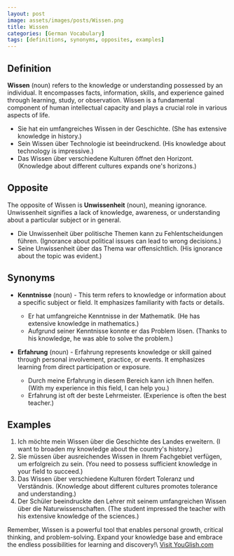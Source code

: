 ```yaml
---
layout: post
image: assets/images/posts/Wissen.png
title: Wissen
categories: [German Vocabulary]
tags: [definitions, synonyms, opposites, examples]
---
```


## Definition

**Wissen** (noun) refers to the knowledge or understanding possessed by an individual. It encompasses facts, information, skills, and experience gained through learning, study, or observation. Wissen is a fundamental component of human intellectual capacity and plays a crucial role in various aspects of life.

- Sie hat ein umfangreiches Wissen in der Geschichte. (She has extensive knowledge in history.)
- Sein Wissen über Technologie ist beeindruckend. (His knowledge about technology is impressive.)
- Das Wissen über verschiedene Kulturen öffnet den Horizont. (Knowledge about different cultures expands one's horizons.)

## Opposite

The opposite of Wissen is **Unwissenheit** (noun), meaning ignorance. Unwissenheit signifies a lack of knowledge, awareness, or understanding about a particular subject or in general.

- Die Unwissenheit über politische Themen kann zu Fehlentscheidungen führen. (Ignorance about political issues can lead to wrong decisions.)
- Seine Unwissenheit über das Thema war offensichtlich. (His ignorance about the topic was evident.)

## Synonyms

- **Kenntnisse** (noun) - This term refers to knowledge or information about a specific subject or field. It emphasizes familiarity with facts or details.

  - Er hat umfangreiche Kenntnisse in der Mathematik. (He has extensive knowledge in mathematics.)
  - Aufgrund seiner Kenntnisse konnte er das Problem lösen. (Thanks to his knowledge, he was able to solve the problem.)

- **Erfahrung** (noun) - Erfahrung represents knowledge or skill gained through personal involvement, practice, or events. It emphasizes learning from direct participation or exposure.

  - Durch meine Erfahrung in diesem Bereich kann ich Ihnen helfen. (With my experience in this field, I can help you.)
  - Erfahrung ist oft der beste Lehrmeister. (Experience is often the best teacher.)

## Examples

1. Ich möchte mein Wissen über die Geschichte des Landes erweitern. (I want to broaden my knowledge about the country's history.)
2. Sie müssen über ausreichendes Wissen in Ihrem Fachgebiet verfügen, um erfolgreich zu sein. (You need to possess sufficient knowledge in your field to succeed.)
3. Das Wissen über verschiedene Kulturen fördert Toleranz und Verständnis. (Knowledge about different cultures promotes tolerance and understanding.)
4. Der Schüler beeindruckte den Lehrer mit seinem umfangreichen Wissen über die Naturwissenschaften. (The student impressed the teacher with his extensive knowledge of the sciences.)

Remember, Wissen is a powerful tool that enables personal growth, critical thinking, and problem-solving. Expand your knowledge base and embrace the endless possibilities for learning and discovery!\ <a id="yg-widget-0" class="youglish-widget" data-query="Wissen" data-lang="german" data-components="8412" data-auto-start="0" data-bkg-color="theme_light" data-title="How%20to%20pronounce%20Wissen%20in%20German"  rel="nofollow" href="https://youglish.com">Visit YouGlish.com</a><script async src="https://youglish.com/public/emb/widget.js" charset="utf-8"></script>